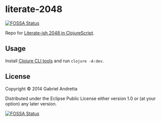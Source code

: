 # literate-2048
[![FOSSA Status](https://app.fossa.com/api/projects/git%2Bgithub.com%2Fgnandretta%2Fliterate-2048.svg?type=shield)](https://app.fossa.com/projects/git%2Bgithub.com%2Fgnandretta%2Fliterate-2048?ref=badge_shield)


Repo for [Literate-ish 2048 in ClojureScript](https://medium.com/@gnandretta/literate-ish-2048-in-clojurescript-9c8872c96d2).


## Usage

Install [Clojure CLI tools](https://clojure.org/guides/getting_started)
and run `clojure -A:dev`.

## License

Copyright © 2014 Gabriel Andretta

Distributed under the Eclipse Public License either version 1.0 or (at
your option) any later version.


[![FOSSA Status](https://app.fossa.com/api/projects/git%2Bgithub.com%2Fgnandretta%2Fliterate-2048.svg?type=large)](https://app.fossa.com/projects/git%2Bgithub.com%2Fgnandretta%2Fliterate-2048?ref=badge_large)